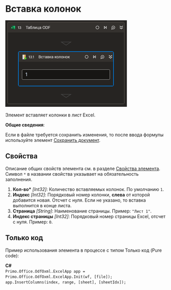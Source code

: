 # Вставка колонок

![](../../../../resources/activities/basic/odf/table/cropped-insertcolumn-fixed.png)

Элемент вставляет колонки в лист Excel.

**Общие сведения**:

Если в файле требуется сохранить изменения, то после ввода формулы используйте элемент [Сохранить документ](https://docs.primo-rpa.ru/primo-rpa/g_elements/el_basic/els-odf/els-table/el-odftable-save).

## Свойства

Описание общих свойств элемента см. в разделе [Свойства элемента](https://docs.primo-rpa.ru/primo-rpa/primo-studio/process/elements#svoistva-elementa).\
Символ `*` в названии свойства указывает на обязательность заполнения.

1. **Кол-во\*** *[Int32]*: Количество вставляемых колонок. По умолчанию `1`.
2. **Индекс** *[Int32]*: Порядковый номер колонки, **слева** от которой добавится новая. Отсчет с нуля. Если не указано, то вставка выполнится в конце листа.
3. **Страница** *[String]*: Наименование страницы. Пример: `"Лист 1"`.
4. **Индекс страницы** *[Int32]*: Порядковый номер страницы Excel, отсчет с нуля. Пример: `0`.

## Только код
Пример использования элемента в процессе с типом Только код (Pure code):  

**C#**  
`Primo.Office.OdfOxml.ExcelApp app = Primo.Office.OdfOxml.ExcelApp.Init(wf, [file]);`  
`app.InsertColumns(index, range, [sheet], [sheetIdx]);`
